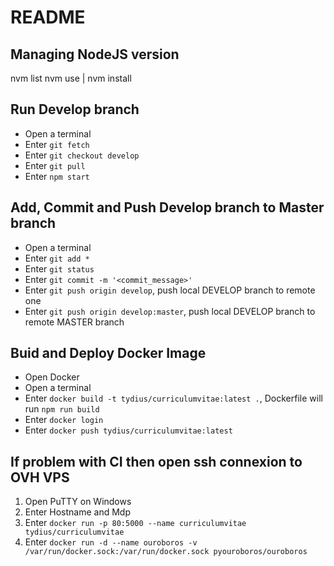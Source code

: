 # README

## Managing NodeJS version

nvm list
nvm use <v> | nvm install <v>

## Run Develop branch

- Open a terminal
- Enter `git fetch`
- Enter `git checkout develop`
- Enter `git pull`
- Enter `npm start`

## Add, Commit and Push Develop branch to Master branch

- Open a terminal
- Enter `git add *`
- Enter `git status`
- Enter `git commit -m '<commit_message>'`
- Enter `git push origin develop`, push local DEVELOP branch to remote one
- Enter `git push origin develop:master`, push local DEVELOP branch to remote MASTER branch

## Buid and Deploy Docker Image

- Open Docker
- Open a terminal
- Enter `docker build -t tydius/curriculumvitae:latest .`, Dockerfile will run `npm run build`
- Enter `docker login`
- Enter `docker push tydius/curriculumvitae:latest`

## If problem with CI then open ssh connexion to OVH VPS

1. Open PuTTY on Windows
2. Enter Hostname and Mdp
3. Enter `docker run -p 80:5000 --name curriculumvitae tydius/curriculumvitae`
4. Enter `docker run -d --name ouroboros -v /var/run/docker.sock:/var/run/docker.sock pyouroboros/ouroboros`
